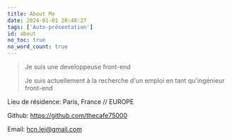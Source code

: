 ```yaml
---
title: About Me
date: 2024-01-01 20:48:27
tags: ['Auto-présentation']
id: about
no_toc: true
no_word_count: true
---
```


> Je suis une developpeuse front-end
> 
> Je suis actuellement à la recherche d'un emploi en tant qu'ingénieur front-end

Lieu de résidence: Paris, France // EUROPE

Github: https://github.com/thecafe75000

Email: hcn.lei@gmail.com

